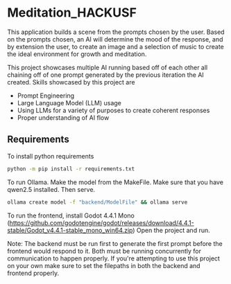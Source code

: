 # Meditation_HACKUSF

This application builds a scene from the prompts chosen by the user. Based on the prompts chosen, an AI will determine the mood of the response, and by extension the user, to create an image and a selection of music to create the ideal environment for growth and meditation.

This project showcases multiple AI running based off of each other all chaining off of one prompt generated by the previous iteration the AI created. Skills showcased by this project are
- Prompt Engineering
- Large Language Model (LLM) usage
- Using LLMs for a variety of purposes to create coherent responses
- Proper understanding of AI flow

## Requirements
To install python requirements
```bash
python -m pip install -r requirements.txt
```

To run Ollama. Make the model from the MakeFile.  Make sure that you have qwen2.5 installed. Then serve.
```bash
ollama create model -f "backend/ModelFile" && ollama serve
```

To run the frontend, install Godot 4.4.1 Mono (https://github.com/godotengine/godot/releases/download/4.4.1-stable/Godot_v4.4.1-stable_mono_win64.zip)
Open the project and run.

Note: The backend must be run first to generate the first prompt before the frontend would respond to it. Both must be running concurrently for communication to happen properly. If you're attempting to use this project on your own make sure to set the filepaths in both the backend and frontend properly.

